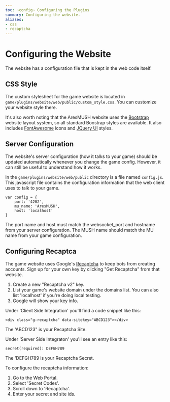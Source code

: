 ```yaml
---
toc: ~config~ Configuring the Plugins
summary: Configuring the website.
aliases:
- css
- recaptcha
---
```

# Configuring the Website

The website has a configuration file that is kept in the web code itself.  

## CSS Style

The custom stylesheet for the game website is located in `game/plugins/website/web/public/custom_style.css`.   You can customize your website style there.

It's also worth noting that the AresMUSH website uses the [Bootstrap](http://getbootstrap.com/) website layout system, so all standard Boostrap styles are available.   It also includes [FontAwesome](http://fontawesome.io/icons/) icons and [JQuery UI](https://jqueryui.com/) styles.

## Server Configuration

The website's server configuration (how it talks to your game) should be updated automatically whenever you change the game config.  However, it can still be useful to understand how it works.

In the `game/plugins/website/web/public` directory is a file named `config.js`.  This javascript file contains the configuration information that the web client uses to talk to your game.

    var config = {
        port: '4202',
        mu_name: 'AresMUSH',
        host: 'localhost'
    }

The port name and host must match the websocket_port and hostname from your server configuration.   The MUSH name should match the MU name from your game configuration.

## Configuring Recaptca

The game website uses Google's [Recaptcha](https://www.google.com/recaptcha/intro/) to keep bots from creating accounts.  Sign up for your own key by clicking "Get Recaptcha" from that website.

1. Create a new "Recaptcha v2" key.
2. List your game's website domain under the domains list.  You can also list 'localhost' if you're doing local testing.
3. Google will show your key info.

Under 'Client Side Integration' you'll find a code snippet like this:

`<div class="g-recaptcha" data-sitekey="ABCD123"></div>`

The 'ABCD123" is your Recaptcha Site.

Under 'Server Side Integraton' you'll see an entry like this:

`secret(required): DEFGH789`

The 'DEFGH789 is your Recaptcha Secret.

To configure the recaptcha information:

1. Go to the Web Portal.
2. Select 'Secret Codes'.
3. Scroll down to 'Recaptcha'.
4. Enter your secret and site ids.